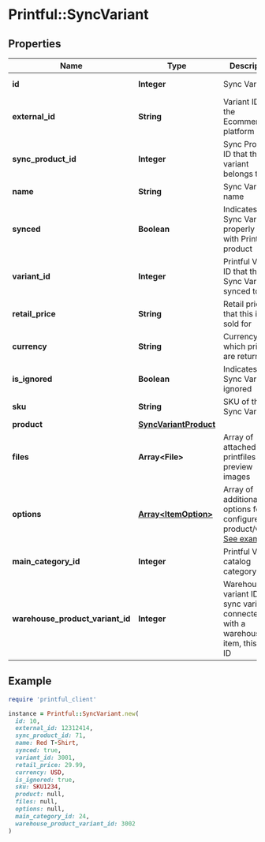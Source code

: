 # Printful::SyncVariant

## Properties

| Name | Type | Description | Notes |
| ---- | ---- | ----------- | ----- |
| **id** | **Integer** | Sync Variant ID | [optional][readonly] |
| **external_id** | **String** | Variant ID from the Ecommerce platform | [optional] |
| **sync_product_id** | **Integer** | Sync Product ID that this variant belongs to | [optional][readonly] |
| **name** | **String** | Sync Variant name | [optional][readonly] |
| **synced** | **Boolean** | Indicates if this Sync Variant is properly linked with Printful product | [optional][readonly] |
| **variant_id** | **Integer** | Printful Variant ID that this Sync Variant is synced to | [optional] |
| **retail_price** | **String** | Retail price that this item is sold for | [optional] |
| **currency** | **String** | Currency in which prices are returned | [optional][readonly] |
| **is_ignored** | **Boolean** | Indicates if this Sync Variant is ignored | [optional] |
| **sku** | **String** | SKU of this Sync Variant | [optional] |
| **product** | [**SyncVariantProduct**](SyncVariantProduct.md) |  | [optional] |
| **files** | **Array&lt;File&gt;** | Array of attached printfiles / preview images | [optional] |
| **options** | [**Array&lt;ItemOption&gt;**](ItemOption.md) | Array of additional options for the configured product/variant [See examples](#section/Options) | [optional] |
| **main_category_id** | **Integer** | Printful Variant catalog category ID | [optional][readonly] |
| **warehouse_product_variant_id** | **Integer** | Warehousing variant ID. If sync variant is connected with a warehousing item, this is its ID | [optional][readonly] |

## Example

```ruby
require 'printful_client'

instance = Printful::SyncVariant.new(
  id: 10,
  external_id: 12312414,
  sync_product_id: 71,
  name: Red T-Shirt,
  synced: true,
  variant_id: 3001,
  retail_price: 29.99,
  currency: USD,
  is_ignored: true,
  sku: SKU1234,
  product: null,
  files: null,
  options: null,
  main_category_id: 24,
  warehouse_product_variant_id: 3002
)
```

